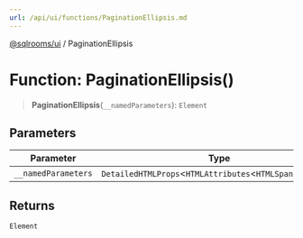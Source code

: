 ```yaml
---
url: /api/ui/functions/PaginationEllipsis.md
---
```

[@sqlrooms/ui](../index.md) / PaginationEllipsis

# Function: PaginationEllipsis()

> **PaginationEllipsis**(`__namedParameters`): `Element`

## Parameters

| Parameter | Type |
| ------ | ------ |
| `__namedParameters` | `DetailedHTMLProps`<`HTMLAttributes`<`HTMLSpanElement`>> |

## Returns

`Element`
